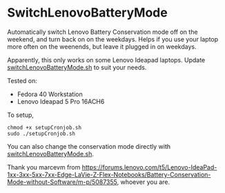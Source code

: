 # SwitchLenovoBatteryMode

Automatically switch Lenovo Battery Conservation mode off on the weekend, and turn back on on the weekdays. Helps if you use your laptop more often on the weenends, but leave it plugged in on weekdays.

Apparently, this only works on some Lenovo Ideapad laptops. Update [switchLenovoBatteryMode.sh](switchLenovoBatteryMode.sh) to suit your needs.

Tested on:
- Fedora 40 Workstation
- Lenovo Ideapad 5 Pro 16ACH6

To setup,
``` 
chmod +x setupCronjob.sh
sudo ./setupCronjob.sh 
```

You can also change the conservation mode directly with [switchLenovoBatteryMode.sh](switchLenovoBatteryMode.sh). 

Thank you marcevm from https://forums.lenovo.com/t5/Lenovo-IdeaPad-1xx-3xx-5xx-7xx-Edge-LaVie-Z-Flex-Notebooks/Battery-Conservation-Mode-without-Software/m-p/5087355, whoever you are.